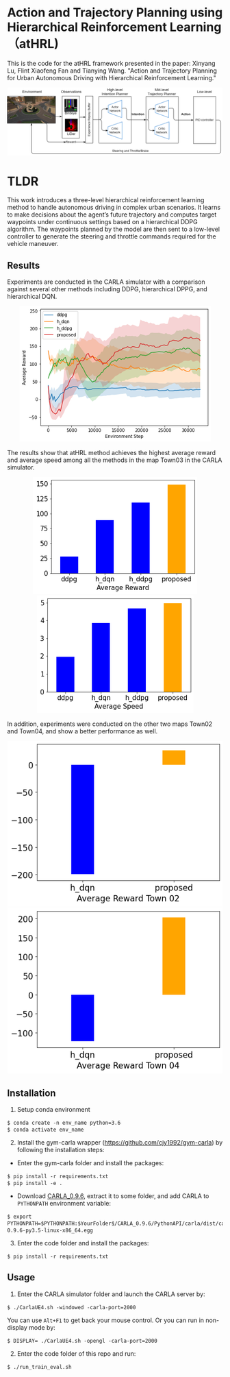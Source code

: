 # Action and Trajectory Planning using Hierarchical Reinforcement Learning （atHRL)

This is the code for the atHRL framework presented in the paper:
Xinyang Lu, Flint Xiaofeng Fan and Tianying Wang. "Action and Trajectory Planning for Urban Autonomous Driving with
Hierarchical Reinforcement Learning."

![Alt text](https://github.com/lululu008/atHRL/blob/main/imgs/workflow.png)

# TLDR

This work introduces a three-level hierarchical reinforcement learning method to handle autonomous driving in complex urban scenarios. It learns to make decisions about the agent’s future trajectory and computes target waypoints under continuous settings based on a hierarchical DDPG algorithm. The waypoints planned by the model are then sent to a low-level controller to generate the steering and throttle commands required for the vehicle maneuver.

## Results

Experiments are conducted in the CARLA simulator with a comparison against several other methods including DDPG, hierarchical DPPG, and hierarchical DQN.

<p align="center">
  <img src=https://github.com/lululu008/atHRL/blob/main/imgs/training.png>
</p>

The results show that atHRL method achieves the highest average reward and average speed among all the methods in the map Town03 in the CARLA simulator.

<p align="center">
  <img src="https://github.com/lululu008/atHRL/blob/main/imgs/reward.png"/>
  <img src="https://github.com/lululu008/atHRL/blob/main/imgs/speed.png"/> 
</p>

In addition, experiments were conducted on the other two maps Town02 and Town04, and show a better performance as well.

<p align="center">
  <img src="https://github.com/lululu008/atHRL/blob/main/imgs/bar_t2.png"/>
  <img src="https://github.com/lululu008/atHRL/blob/main/imgs/bar_t4.png"/> 
</p>


## Installation
1. Setup conda environment
```
$ conda create -n env_name python=3.6
$ conda activate env_name
```

2. Install the gym-carla wrapper (https://github.com/cjy1992/gym-carla) by following the installation steps:

  - Enter the gym-carla folder and install the packages:
  ```
  $ pip install -r requirements.txt
  $ pip install -e .
  ```

  - Download [CARLA_0.9.6](https://github.com/carla-simulator/carla/releases/tag/0.9.6), extract it to some folder, and add CARLA to ```PYTHONPATH``` environment variable:
  ```
  $ export PYTHONPATH=$PYTHONPATH:$YourFolder$/CARLA_0.9.6/PythonAPI/carla/dist/carla-0.9.6-py3.5-linux-x86_64.egg
  ```

3. Enter the code folder and install the packages:
```
$ pip install -r requirements.txt
```

## Usage
1. Enter the CARLA simulator folder and launch the CARLA server by:
```
$ ./CarlaUE4.sh -windowed -carla-port=2000
```
You can use ```Alt+F1``` to get back your mouse control.
Or you can run in non-display mode by:
```
$ DISPLAY= ./CarlaUE4.sh -opengl -carla-port=2000
```

2. Enter the code folder of this repo and run:
```
$ ./run_train_eval.sh
```
